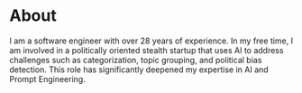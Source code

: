 # About

I am a software engineer with over 28 years of experience. In my free time, I am involved in a politically oriented stealth startup that uses AI to address challenges such as categorization, topic grouping, and political bias detection. This role has significantly deepened my expertise in AI and Prompt Engineering.

